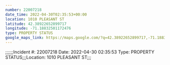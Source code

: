 ```yaml
---
number: 22007218
date_time: 2022-04-30T02:35:53+00:00
location: 1010 PLEASANT ST
latitude: 42.38922652899717
longitude: -71.18832501172476
type: PROPERTY STATUS
google_maps_link: https://maps.google.com/?q=42.38922652899717,-71.18832501172476
---
```


;;;;;;Incident #: 22007218  Date: 2022-04-30 02:35:53   Type: PROPERTY STATUS;;;Location: 1010 PLEASANT ST;;;

